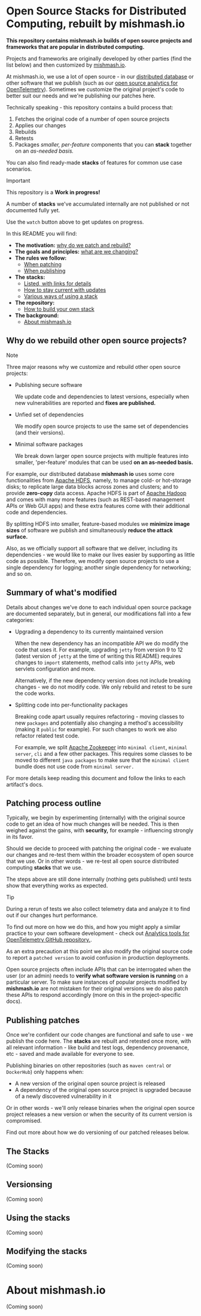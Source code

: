 # Open Source Stacks for Distributed Computing, rebuilt by mishmash.io

**This repository contains mishmash.io builds of open source projects and frameworks that are popular in distributed computing.**

Projects and frameworks are originally developed by other parties (find the list below) and then customized by [mishmash.io](https://mishmash.io).

At mishmash.io, we use a lot of open source - in our [distributed database](https://mishmash.io/docs/database) or other software that we publish (such as our [open source analytics for OpenTelemetry](https://github.com/mishmash-io/opentelemetry-server-embedded)). Sometimes we customize the original project's code to better suit our needs and we're publishing our patches here.

Technically speaking - this repository contains a build process that:
1. Fetches the original code of a number of open source projects
2. Applies our changes
3. Rebuilds
4. Retests
5. Packages *smaller, per-feature* components that you can **stack** together on an *as-needed basis.*

You can also find ready-made **stacks** of features for common use case scenarios.

> [!IMPORTANT]
> This repository is a **Work in progress!**
>
> A number of **stacks** we've accumulated internally are not published or not
> documented fully yet.
>
> Use the `watch` button above to get updates on progress.

In this README you will find:
- **The motivation:** [why do we patch and rebuild?](#why-do-we-rebuild-other-open-source-projects)
- **The goals and principles:** [what are we changing?](#summary-of-whats-modified)
- **The rules we follow:**
  - [When patching](#patching-process-outline)
  - [When publishing](#publishing-patches)
- **The stacks:**
  - [Listed, with links for details](#the-stacks)
  - [How to stay current with updates](#versionsing)
  - [Various ways of using a stack](#using-the-stacks)
- **The repository:**
  - [How to build your own stack](#modifying-the-stacks)
- **The background:**
  - [About mishmash.io](#about-mishmashio)

## Why do we rebuild other open source projects?

> [!NOTE]
> Three major reasons why we customize and rebuild other open source projects:
> - Publishing secure software
>   
>   We update code and dependencies to latest versions, especially when new
>   vulnerabilities are reported and **fixes are published.**   
> - Unfied set of dependencies
>   
>   We modify open source projects to use the same set of dependencies (and their versions).
> - Minimal software packages
>   
>   We break down larger open source projects with multiple features into
>   smaller, 'per-feature' modules that can be used **on an as-needed basis.**

For example, our distributed database **mishmash io** uses some core functionalities from [Apache HDFS](https://hadoop.apache.org/docs/stable/hadoop-project-dist/hadoop-hdfs/HdfsDesign.html), namely, to manage cold- or hot-storage disks; to replicate large data blocks across zones and clusters; and to provide **zero-copy** data access. Apache HDFS is part of [Apache Hadoop](https://hadoop.apache.org/) and comes with many more features (such as REST-based management APIs or Web GUI apps) and these extra features come with their additional code and dependencies.

By splitting HDFS into smaller, feature-based modules we **minimize image sizes** 
of software we publish and simultaneously **reduce the attack surface.**

Also, as we officially support all software that we deliver, including its dependencies - we would like to make our lives easier by supporting as little code
as possible. Therefore, we modify open source projects to use a single dependency for logging; another single dependency for networking; and so on.

## Summary of what's modified

Details about changes we've done to each individual open source package are documented separately, but in general, our modifications fall into a few categories:

- Upgrading a dependency to its currently maintained version

  When the new dependency has an incompatible API we do modify the code that
  uses it. For example, upgrading `jetty` from version 9 to 12 (latest version of `jetty` at the time of writing this README) requires changes to `import` statements, method calls into `jetty` APIs, web servlets configuration and more.

  Alternatively, if the new dependency version does not include breaking changes - we do not modify code. We only rebuild and retest to be sure the code works.

- Splitting code into per-functionality packages

  Breaking code apart usually requires refactoring - moving classes to new
  `packages` and potentially also changing a method's accessibility (making it
  `public` for example). For such changes to work we also refactor related test code.

  For example, we split [Apache Zookeeper](https://zookeeper.apache.org/) into 
  `minimal client`, `minimal server`, `cli` and a few other packages. This requires some classes to be moved to different `java packages` to make sure that the `minimal client` bundle does not use code from `minimal server.`

For more details keep reading this document and follow the links to each artifact's docs.

## Patching process outline

Typically, we begin by experimenting (internally) with the original source code to get an idea of how much changes will be needed. This is then weighed against the gains, with **security,** for example - influencing strongly in its favor.

Should we decide to proceed with patching the original code - we evaluate our changes and re-test them within the broader ecosystem of open source that we use. Or in other words - we re-test all open source distributed computing **stacks** that we use.

The steps above are still done internally (nothing gets published) until tests show that everything works as expected.

> [!TIP]
> During a rerun of tests we also collect telemetry data and analyze it to find
> out if our changes hurt performance.
>
> To find out more on how we do this, and how you might apply a similar practice
> to your own software development - check out [Analytics tools for OpenTelemetry GitHub repository.](https://github.com/mishmash-io/opentelemetry-server-embedded).

As an extra precaution at this point we also modify the original source code to report a `patched version` to avoid confusion in production deployments.

Open source projects often include APIs that can be interrogated when the user (or an admin) needs to **verify what software version is running** on a particular server. To make sure instances of popular projects modified by **mishmash.io** are not mistaken for their original versions we do also patch these APIs to respond accordingly (more on this in the project-specific docs).

## Publishing patches

Once we're confident our code changes are functional and safe to use - we publish the code here. The **stacks** are rebuilt and retested once more, with all relevant information - like build and test logs, dependency provenance, etc - saved and made available for everyone to see.

Publishing binaries on other repositories (such as `maven central` or `DockerHub`) only happens when:

- A new version of the original open source project is released
- A dependency of the original open source project is upgraded because of a newly discovered vulnerability in it

Or in other words - we'll only release binaries when the original open source project releases a new version or when the security of its current version is compromised.

Find out more about how we do versioning of our patched releases below.

## The Stacks

(Coming soon)

## Versionsing

(Coming soon)

## Using the stacks

(Coming soon)

## Modifying the stacks

(Coming soon)

# About mishmash.io

(Coming soon)
